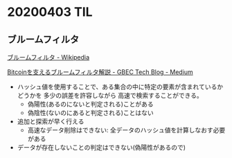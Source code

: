 # 20200403 TIL

## ブルームフィルタ

[ブルームフィルタ - Wikipedia](https://ja.wikipedia.org/wiki/%E3%83%96%E3%83%AB%E3%83%BC%E3%83%A0%E3%83%95%E3%82%A3%E3%83%AB%E3%82%BF)

[Bitcoinを支えるブルームフィルタ解説 - GBEC Tech Blog - Medium](https://medium.com/blockchain-engineer-blog/bitcoin%E3%82%92%E6%94%AF%E3%81%88%E3%82%8B%E3%83%96%E3%83%AB%E3%83%BC%E3%83%A0%E3%83%95%E3%82%A3%E3%83%AB%E3%82%BF%E8%A7%A3%E8%AA%AC-87d5f6a0633d)


* ハッシュ値を使用することで、ある集合の中に特定の要素が含まれているかどうかを 多少の誤差を許容しながら 高速で検索することができる。
  * 偽陽性(あるのにないと判定される)ことがある
  * 偽陰性(ないのにあると判定される)ことはない
* 追加と探索が早く行える
  * 高速なデータ削除はできない: 全データのハッシュ値を計算しなおす必要がある
* データが存在しないことの判定はできない(偽陽性があるので)

